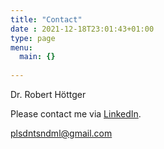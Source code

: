 ```yaml
---
title: "Contact"
date : 2021-12-18T23:01:43+01:00
type: page
menu:
  main: {}
  
---
```

Dr. Robert Höttger 

Please contact me via <a href="https://www.linkedin.com/in/rohoe/" target="_blank"> LinkedIn</a>.

plsdntsndml@gmail.com
<!--img src="/images/impressum.png" style="width:35%;"/-->

